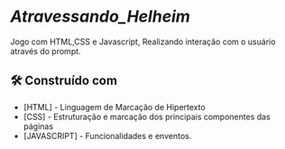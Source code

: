 
# *Atravessando_Helheim*
Jogo com HTML,CSS e   Javascript, Realizando interação com o usuário através do prompt. 

## 🛠️ Construído com
* [HTML] - Linguagem de Marcação de Hipertexto
* [CSS] - Estruturação e marcação dos principais componentes das páginas
* [JAVASCRIPT] - Funcionalidades e enventos. 

